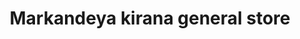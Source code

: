 ---
title: "Markandeya kirana general store"
url: /vikarabad/markandeya-kirana-general-store/
shop: Supermarkt
---